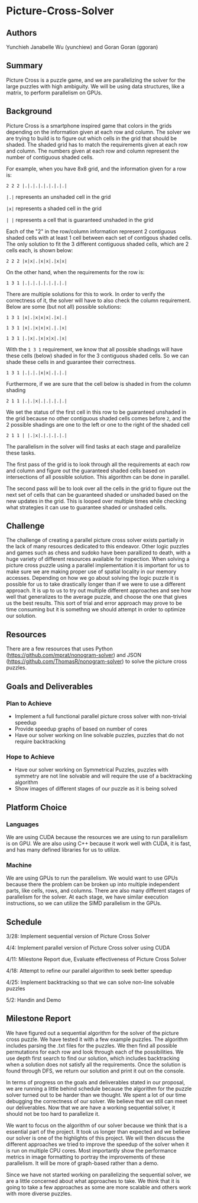 # Picture-Cross-Solver
## Authors
Yunchieh Janabelle Wu (yunchiew) and Goran Goran (ggoran)

## Summary
Picture Cross is a puzzle game, and we are parallelizing the solver for the large puzzles with high ambiguity. We will be using data structures, like a matrix, to perform parallelism on GPUs.  

## Background
Picture Cross is a smartphone inspired game that colors in the grids depending on the information given at each row and column. The solver we are trying to build is to figure out which cells in the grid that should be shaded. The shaded grid has to match the requirements given at each row and column. The numbers given at each row and column represent the number of contiguous shaded cells. 

For example, when you have 8x8 grid, and the information given for a row is:

`2 2 2 |.|.|.|.|.|.|.|.|`

`|.|` represents an unshaded cell in the grid

`|x|` represents a shaded cell in the grid

`| |` represents a cell that is guaranteed unshaded in the grid

Each of the "2" in the row/column information represent 2 contiguous shaded cells with at least 1 cell between each set of contigous shaded cells. The only solution to fit the 3 different contiguous shaded cells, which are 2 cells each, is shown below:

`2 2 2 |x|x|.|x|x|.|x|x|`

On the other hand, when the requirements for the row is:

`1 3 1 |.|.|.|.|.|.|.|.|`

There are multiple solutions for this to work. In order to verify the correctness of it, the solver will have to also check the column requirement. Below are some  (but not all) possible solutions: 

`1 3 1 |x|.|x|x|x|.|x|.|`

`1 3 1 |x|.|x|x|x|.|.|x|`

`1 3 1 |.|x|.|x|x|x|.|x|`

With the `1 3 1` requirement, we know that all possible shadings will have these cells (below) shaded in for the 3 contiguous shaded cells. So we can shade these cells in and guarantee their correctness.

`1 3 1 |.|.|.|x|x|.|.|.|`

Furthermore, if we are sure that the cell below is shaded in from the column shading

`2 1 1 |.|.|x|.|.|.|.|.|`

We set the status of the first cell in this row to be guaranteed unshaded in the grid because no other contiguous shaded cells comes before `2`, and the 2 possible shadings are one to the left or one to the right of the shaded cell 

`2 1 1 | |.|x|.|.|.|.|.|`

The parallelism in the solver will find tasks at each stage and parallelize these tasks.

The first pass of the grid is to look through all the requirements at each row and column and figure out the guaranteed shaded cells based on intersections of all possible solution. This algorithm can be done in parallel.

The second pass will be to look over all the cells in the grid to figure out the next set of cells that can be guaranteed shaded or unshaded based on the new updates in the grid. This is looped over multiple times while checking what strategies it can use to guarantee shaded or unshaded cells.

## Challenge
The challenge of creating a parallel picture cross solver exists partially in the lack of many resources dedicated to this endeavor. Other logic puzzles and games such as chess and sudoko have been parallized to death, with a huge variety of different resources available for inspection. When solving a picture cross puzzle using a parallel implementation it is important for us to make sure we are making proper use of spatial locality in our memory accesses. Depending on how we go about solving the logic puzzle it is possible for us to take drastically longer than if we were to use a different approach. It is up to us to try out multiple different approaches and see how well that generalizes to the average puzzle, and choose the one that gives us the best results. This sort of trial and error approach may prove to be time consuming but it is somethng we should attempt in order to optimize our solution.

## Resources
There are a few resources that uses Python (https://github.com/mprat/nonogram-solver) and JSON (https://github.com/ThomasR/nonogram-solver) to solve the picture cross puzzles.

## Goals and Deliverables
### Plan to Achieve
* Implement a full functional parallel picture cross solver with non-trivial speedup
* Provide speedup graphs of based on number of cores
* Have our solver working on line solvable puzzles, puzzles that do not require backtracking

### Hope to Achieve
* Have our solver working on Symmetrical Puzzles, puzzles with symmetry are not line solvable and will require the use of a backtracking algorithm
* Show images of different stages of our puzzle as it is being solved


## Platform Choice
### Languages
We are using CUDA because the resources we are using to run parallelism is on GPU. We are also using C++ because it work well with CUDA, it is fast, and has many defined libraries for us to utilize.

### Machine
We are using GPUs to run the parallelism. We would want to use GPUs because there the problem can be broken up into multiple independent parts, like cells, rows, and columns. There are also many different stages of parallelism for the solver. At each stage, we have similar execution instructions, so we can utilize the SIMD parallelism in the GPUs. 

## Schedule
3/28: Implement sequential version of Picture Cross Solver

4/4: Implement parallel version of Picture Cross solver using CUDA

4/11: Milestone Report due, Evaluate effectiveness of Picture Cross Solver

4/18: Attempt to refine our parallel algorithm to seek better speedup

4/25: Implement backtracking so that we can solve non-line solvable puzzles

5/2: Handin and Demo

## Milestone Report
We have figured out a sequential algorithm for the solver of the picture cross puzzle. We have tested it with a few example puzzles. The algorithm includes parsing the .txt files for the puzzles. We then find all possible permutations for each row and look through each of the possibilities. We use depth first search to find our solution, which includes backtracking when a solution does not satisfy all the requirements. Once the solution is found through DFS, we return our solution and print it out on the console. 

In terms of progress on the goals and deliverables stated in our proposal, we are running a little behind schedule because the algorithm for the puzzle solver turned out to be harder than we thought. We spent a lot of our time debugging the correctness of our solver. We believe that we still can meet our deliverables. Now that we are have a working sequential solver, it should not be too hard to parallelize it.

We want to focus on the algorithm of our solver because we think that is a essential part of the project. It took us longer than expected and we believe our solver is one of the highlights of this project. We will then discuss the different approaches we tried to improve the speedup of the solver when it is run on multiple CPU cores. Most importantly show the performance metrics in image formatting to portray the improvements of these parallelism. It will be more of graph-based rather than a demo.

Since we have not started working on parallelizing the sequential solver, we are a little concerned about what approaches to take. We think that it is going to take a few approaches as some are more scalable and others work with more diverse puzzles.

